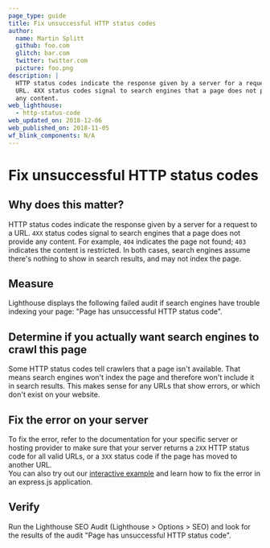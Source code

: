 ```yaml
---
page_type: guide
title: Fix unsuccessful HTTP status codes
author:
  name: Martin Splitt
  github: foo.com
  glitch: bar.com
  twitter: twitter.com
  picture: foo.png
description: |
  HTTP status codes indicate the response given by a server for a request to a
  URL. 4XX status codes signal to search engines that a page does not provide
  any content.
web_lighthouse:
  - http-status-code
web_updated_on: 2018-12-06
web_published_on: 2018-11-05
wf_blink_components: N/A
---
```


# Fix unsuccessful HTTP status codes

## Why does this matter?

HTTP status codes indicate the response given by a server for a request to a
URL. `4XX` status codes signal to search engines that a page does not provide
any content. For example, `404` indicates the page not found; `403` indicates
the content is restricted. In both cases, search engines assume there's nothing
to show in search results, and may not index the page.

## Measure

Lighthouse displays the following failed audit if search engines have trouble
indexing your page: "Page has unsuccessful HTTP status code".

## Determine if you actually want search engines to crawl this page

Some HTTP status codes tell crawlers that a page isn't available. That means
search engines won't index the page and therefore won't include it in search
results. This makes sense for any URLs that show errors, or which don't exist on
your website.

## Fix the error on your server

To fix the error, refer to the documentation for your specific server or hosting
provider to make sure that your server returns a `2XX` HTTP status code for all
valid URLs, or a `3XX` status code if the page has moved to another URL.   
You can also try out our [interactive
example](/discoverable/fix-http-status-codes/codelab-fix-sneaky-404) and learn
how to fix the error in an express.js application.

## Verify

Run the Lighthouse SEO Audit (Lighthouse > Options > SEO) and look for the
results of the audit "Page has unsuccessful HTTP status code".
